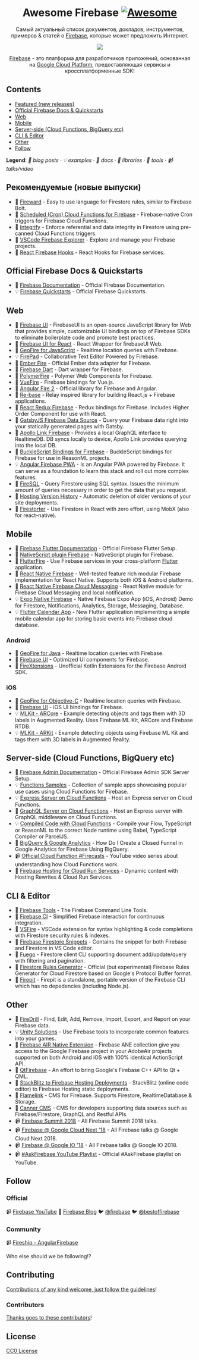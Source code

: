 <!-- badges -->
<div align="center">

<!-- title -->

# Awesome Firebase [![Awesome](https://awesome.re/badge.svg)](https://awesome.re)

<!-- subtitle -->

Самый актуальный список документов, докладов, инструментов, примеров &amp; статей о [Firebase][firebase], которые может предложить Интернет.

<!-- image -->

<a href="https://firebase.google.com/docs/" target="_blank" rel="noopener noreferrer">
  <img src="images/firebase-services.gif" />
</a>

<!-- other language links -->
<p align="right">
    <!-- <sup><a href="README_ES.md">es</a></sup>
    <sup><a href="README_ID.md">id</a></sup>
    <sup><a href="README_JA.md">ja</a></sup>
    <sup><a href="README_KO.md">ko</a></sup>
    <sup><a href="README_PT.md">pt</a></sup>
    <sup><a href="README_ZH.md">zh</a></sup> -->
</p>

[Firebase][firebase] - это платформа для разработчиков приложений, основанная на [Google Cloud Platform][gcp-products], предоставляющая сервисы и кроссплатформенные SDK!

</div>

<!-- toc -->

## Contents

- [Featured (new releases)](#featured-new-releases)
- [Official Firebase Docs & Quickstarts](#official-firebase-docs--quickstarts)
- [Web](#web)
- [Mobile](#mobile)
- [Server-side (Cloud Functions, BigQuery etc)](#server-side-cloud-functions-bigquery-etc)
- [CLI & Editor](#cli--editor)
- [Other](#other)
- [Follow](#follow)

<p>
  <b>Legend</b>:
    <em>
    📝 blog posts
    · 💡 examples
    · 📖 docs
    · 🔌 libraries
    · 🔧 tools
    · 📹 talks/video
    </em>
</p>

<!-- START content -->

## Рекомендуемые (новые выпуски)

- 🔧 [Fireward][fireward] - Easy to use language for Firestore rules, similar to Firebase Bolt.
- 📝 [Scheduled (Cron) Cloud Functions for Firebase][cron-cloud-functions] - Firebase-native Cron triggers for Firebase Cloud Functions.
- 🔌 [Integrify][new-2] - Enforce referential and data integrity in Firestore using pre-canned Cloud Functions triggers.
- 🔧 [VSCode Firebase Explorer][new-4] - Explore and manage your Firebase projects.
- 🔌 [React Firebase Hooks][new-5] - React Hooks for Firebase services.

## Official Firebase Docs & Quickstarts

- 📖 [Firebase Documentation][docs-1] - Official Firebase Documentation.
- 💡 [Firebase Quickstarts][docs-2] - Official Firebase Quickstarts.

## Web

- 🔌 [Firebase UI][web-1] - FirebaseUI is an open-source JavaScript library for Web that provides simple, customizable UI bindings on top of Firebase SDKs to eliminate boilerplate code and promote best practices.
- 🔌 [Firebase UI for React][web-2] - React Wrapper for firebaseUI Web.
- 🔌 [GeoFire for JavaScript][web-3] - Realtime location queries with Firebase.
- 💡 [FirePad][web-4] - Collaborative Text Editor Powered by Firebase.
- 🔌 [Ember Fire][web-5] - Official Ember data adapter for Firebase.
- 🔌 [Firebase Dart][web-6] - Dart wrapper for Firebase.
- 🔌 [PolymerFire][web-7] - Polymer Web Components for Firebase.
- 🔌 [VueFire][web-8] - Firebase bindings for Vue.js.
- 🔌 [Angular Fire 2][web-9] - Official library for Firebase and Angular.
- 🔌 [Re-base][web-10] - Relay inspired library for building React.js + Firebase applications.
- 🔌 [React Redux Firebase][web-11] - Redux bindings for Firebase. Includes Higher Order Component for use with React.
- 🔌 [GatsbyJS Firebase Data Source][web-12] - Query your Firebase data right into your statically generated pages with Gatsby.
- 🔌 [Apollo Link Firebase][web-13] - Provides a local GraphQL interface to RealtimeDB. DB syncs locally to device, Apollo Link provides querying into the local DB.
- 🔌 [BuckleScript Bindings for Firebase][web-14] - BuckleScript bindings for Firebase for use in ReasonML projects.
- 💡 [Angular Firebase PWA][web-15] - Is an Angular PWA powered by Firebase. It can serve as a foundation to learn this stack and roll out more complex features.
- 🔌 [FireSQL][web-16] - Query Firestore using SQL syntax. Issues the minimum amount of queries necessary in order to get the data that you request.
- 📖 [Hosting Version History][hosting-version-hist] - Automatic deletion of older versions of your site deployments.
- 🔌 [Firestorter][firestorter] - Use Firestore in React with zero effort, using MobX (also for react-native).

## Mobile

- 📖 [Firebase Flutter Documentation][mobile-1] - Official Firebase Flutter Setup.
- 🔌 [NativeScript plugin Firebase][mobile-2] - NativeScript plugin for Firebase.
- 🔌 [FlutterFire][mobile-3] - Use Firebase services in your cross-platform [Flutter][mobile-3-flutter] application.
- 🔌 [React Native Firebase][mobile-4] - Well-tested feature rich modular Firebase implementation for React Native. Supports both iOS & Android platforms.
- 🔌 [React Native Firebase Cloud Messaging][mobile-5] -
  React Native module for Firebase Cloud Messaging and local notification.
- 💡 [Expo Native Firebase][mobile-6] - Native Firebase Expo App (iOS, Android) Demo for Firestore, Notifications, Analytics, Storage, Messaging, Database.
- 💡 [Flutter Calendar App][mobile-7] -
  New Flutter application implementing a simple mobile calendar app for storing basic events into Firebase cloud database.

### Android

- 🔌 [GeoFire for Java][android-1] - Realtime location queries with Firebase.
- 🔌 [Firebase UI][android-2] - Optimized UI components for Firebase.
- 🔌 [FireXtensions][android-3] - Unofficial Kotlin Extensions for the Firebase Android SDK.

### iOS

- 🔌 [GeoFire for Objective-C][ios-1] - Realtime location queries with Firebase.
- 🔌 [Firebase UI][ios-2] - iOS UI bindings for Firebase.
- 💡 [MLKit - ARCore][ios-3] - Example detecting objects and tags them with 3D labels in Augmented Reality. Uses Firebase ML Kit, ARCore and Firebase RTDB.
- 💡 [MLKit - ARKit][ios-4] - Example detecting objects using Firebase ML Kit and tags them with 3D labels in Augmented Reality.

## Server-side (Cloud Functions, BigQuery etc)

- 📖 [Firebase Admin Documentation][server-1] - Official Firebase Admin SDK Server Setup.
- 💡 [Functions Samples][server-2] - Collection of sample apps showcasing popular use cases using Cloud Functions for Firebase.
- 💡 [Express Server on Cloud Functions][server-3] - Host an Express server on Cloud Functions.
- 📝 [GraphQL Server on Cloud Functions][server-4] - Host an Express server with GraphQL middleware on Cloud Functions.
- 💡 [Compiled Code with Cloud Functions][server-5] - Compile your Flow, TypeScript or ReasonML to the correct Node runtime using Babel, TypeScript Compiler or ParcelJS.
- 📝 [BigQuery & Google Analytics][server-6] - How Do I Create a Closed Funnel in Google Analytics for Firebase Using BigQuery.
- 📹 [Official Cloud Function #Firecasts][server-7] - YouTube video series about understanding how Cloud Functions work.
- 📝 [Firebase Hosting for Cloud Run Services][cloud-run-rewrites] - Dynamic content with Hosting Rewrites & Cloud Run Services.

## CLI & Editor

- 🔧 [Firebase Tools][cli-editor-1] - The Firebase Command Line Tools.
- 🔧 [Firebase CI][cli-editor-2] - Simplified Firebase interaction for continuous integration.
- 🔧 [VSFire][cli-editor-3] - VSCode extension for syntax highlighting & code completions with Firestore security rules & indexes.
- 🔧 [Firebase Firestore Snippets][cli-editor-4] - Contains the snippet for both Firebase and Firestore in VS Code editor.
- 🔧 [Fuego][cli-editor-5] - Firestore client CLI supporting document add/update/query with filtering and pagination.
- 🔧 [Firestore Rules Generator][cli-editor-6] - Official (but experimental) Firebase Rules Generator for Cloud Firestore based on Google's Protocol Buffer format.
- 🔧 [Firepit][firepit] - Firepit is a standalone, portable version of the Firebase CLI which has no depedencies (including Node.js).

## Other

- 🔌 [FireDrill][other-1] - Find, Edit, Add, Remove, Import, Export, and Report on your Firebase data.
- 💡 [Unity Solutions][other-2] - Use Firebase tools to incorporate common features into your games.
- 🔌 [Firebase AIR Native Extension][other-3] - Firebase ANE collection give you access to the Google Firebase project in your AdobeAir projects supported on both Android and iOS with 100% identical ActionScript API.
- 🔌 [QtFirebase][other-4] - An effort to bring Google's Firebase C++ API to Qt + QML.
- 📝 [StackBlitz to Firebase Hosting Deployments][other-5] - StackBlitz (online code editor) to Firebase Hosting static deployments.
- 🔧 [Flamelink][other-6] - CMS for Firebase. Supports Firestore, RealtimeDatabase & Storage.
- 🔧 [Canner CMS][other-7] - CMS for developers supporting data sources such as Firebase/Firestore, GraphQL and Restful APIs.
- 📹 [Firebase Summit 2018][other-8] - All Firebase Summit 2018 talks.
- 📹 [Firebase @ Google Cloud Next '18][other-9] - All Firebase talks @ Google Cloud Next 2018.
- 📹 [Firebase @ Google IO '18][other-10] - All Firebase talks @ Google IO 2018.
- 📹 [#AskFirebase YouTube Playlist][other-11] - Official #AskFirebase playlist on YouTube.

<!-- END content -->

## Follow

### Official

📹 [Firebase YouTube][official-1] 📝 [Firebase Blog][official-2] 🐦 [@firebase][official-3] 🐦 [@bestoffirebase][official-4]

### Community

📹 [Fireship - AngularFirebase][community-1]

Who else should we be following!?

## Contributing

[Contributions of any kind welcome, just follow the guidelines](contributing.md)!

### Contributors

[Thanks goes to these contributors][contributors]!

## License

[CC0 License][license]

<!-- Links -->

[firebase]: https://firebase.google.com
[gcp-products]: https://cloud.google.com/products

<!-- Featured (new releases) -->

[cron-cloud-functions]: https://firebase.googleblog.com/2019/04/schedule-cloud-functions-firebase-cron.html
[cloud-run-rewrites]: https://firebase.googleblog.com/2019/04/firebase-hosting-and-cloud-run.html
[new-2]: https://github.com/anishkny/integrify
[new-4]: https://github.com/jsayol/vscode-firebase-explorer
[new-5]: https://github.com/CSFrequency/react-firebase-hooks

<!-- Official Firebase Docs & Quickstarts -->

[docs-1]: https://firebase.google.com/docs
[docs-2]: https://github.com/firebase?utf8=%E2%9C%93&q=quickstart&type=&language=

<!-- Web -->

[web-1]: https://github.com/firebase/firebaseui-web
[web-2]: https://github.com/firebase/firebaseui-web-react
[web-3]: https://github.com/firebase/geofire-js
[web-4]: https://github.com/FirebaseExtended/firepad
[web-5]: https://github.com/firebase/emberFire
[web-6]: https://github.com/FirebaseExtended/firebase-dart
[web-7]: https://github.com/FirebaseExtended/polymerfire
[web-8]: https://github.com/vuejs/vuefire
[web-9]: https://github.com/angular/angularfire2
[web-10]: https://github.com/tylermcginnis/re-base
[web-11]: https://github.com/prescottprue/react-redux-firebase
[web-12]: https://www.gatsbyjs.org/packages/gatsby-source-firebase/#gatsby-firebase-source
[web-13]: https://github.com/Canner/apollo-link-firebase
[web-14]: https://github.com/avohq/bs-firebase
[web-15]: https://github.com/codediodeio/angular-firestarter
[web-16]: https://github.com/jsayol/FireSQL
[firestorter]: https://github.com/IjzerenHein/firestorter
[hosting-version-hist]: https://firebase.google.com/docs/hosting/deploying#set_limit_for_retained_versions

<!-- Mobile -->

[mobile-1]: https://firebase.google.com/docs/flutter/setup
[mobile-2]: https://github.com/EddyVerbruggen/nativescript-plugin-firebase
[mobile-3]: https://github.com/flutter/plugins/blob/master/FlutterFire.md
[mobile-3-flutter]: https://flutter.io/
[mobile-4]: https://github.com/invertase/react-native-firebase
[mobile-5]: https://github.com/evollu/react-native-fcm
[mobile-6]: https://github.com/EvanBacon/expo-native-firebase
[mobile-7]: https://github.com/mattgraham1/FlutterCalendar

<!-- Mobile: Android -->

[android-1]: https://github.com/firebase/geofire-java
[android-2]: https://github.com/firebase/firebaseui-android
[android-3]: https://github.com/rosariopfernandes/firextensions

<!-- Movile: iOS -->

[ios-1]: https://github.com/firebase/geofire-objc
[ios-2]: https://github.com/firebase/firebaseui-ios
[ios-3]: https://github.com/FirebaseExtended/MLKit-ARCore
[ios-4]: https://github.com/FirebaseExtended/MLKit-ARKit

<!-- Server-side (Cloud Functions, BigQuery etc) -->

[server-1]: https://firebase.google.com/docs/admin/setup
[server-2]: https://github.com/firebase/functions-samples
[server-3]: https://github.com/jthegedus/firebase-gcp-examples/tree/master/fb-functions-express
[server-4]: https://codeburst.io/graphql-server-on-cloud-functions-for-firebase-ae97441399c0
[server-5]: https://github.com/jthegedus/firebase-gcp-examples/tree/master/fb-functions-compiled_code
[server-6]: https://medium.com/firebase-developers/how-do-i-create-a-closed-funnel-in-google-analytics-for-firebase-using-bigquery-6eb2645917e1
[server-7]: https://www.youtube.com/watch?v=2mjfI0FYP7Y&list=PLl-K7zZEsYLm9A9rcHb1IkyQUu6QwbjdM

<!-- CLI & Editor -->

[cli-editor-1]: https://github.com/firebase/firebase-tools
[cli-editor-2]: https://github.com/prescottprue/firebase-ci
[cli-editor-3]: https://github.com/toba/vsfire
[cli-editor-4]: https://github.com/peterhdd/firebase-firestore-snippets
[cli-editor-5]: https://github.com/sgarciac/fuego
[cli-editor-6]: https://github.com/FirebaseExtended/protobuf-rules-gen
[firepit]: https://github.com/abehaskins/firepit
[fireward]: https://github.com/bijoutrouvaille/fireward

<!-- Other -->

[other-1]: https://github.com/scottlepp/fire-drill
[other-2]: https://github.com/FirebaseExtended/unity-solutions
[other-3]: https://github.com/myflashlab/Firebase-ANE
[other-4]: https://github.com/Larpon/QtFirebase
[other-5]: https://medium.com/@ericsimons/announcing-split-second-static-deploys-for-firebase-7440d8e84879
[other-6]: https://flamelink.io/
[other-7]: https://github.com/Canner/canner
[other-8]: https://www.youtube.com/watch?v=lN0VXVXsj9k&list=PLl-K7zZEsYLnqdlmz7iFe9Lb6cRU3Nv4R
[other-9]: https://www.youtube.com/watch?v=OPj26MY16F8&list=PLl-K7zZEsYLmYx3MkJRIUPH_JVFHLTlwL
[other-10]: https://www.youtube.com/watch?v=e-8fiv-vteQ&list=PLl-K7zZEsYLn1omgx_VUhCDFsQMA7PRDd
[other-11]: https://www.youtube.com/watch?v=TSzhzR4wzSE&list=PLl-K7zZEsYLkkCFs6T9mlqG8v6NCs38pA

<!-- Follow -->

[official-1]: https://www.youtube.com/user/Firebase
[official-2]: https://firebase.googleblog.com/
[official-3]: https://twitter.com/firebase
[official-4]: https://twitter.com/bestoffirebase
[community-1]: https://www.youtube.com/channel/UCsBjURrPoezykLs9EqgamOA

<!-- Contributors -->

[contributors]: https://github.com/jthegedus/awesome-firebase/graphs/contributors

<!-- License -->

[license]: https://github.com/jthegedus/awesome-firebase/blob/master/LICENSE

